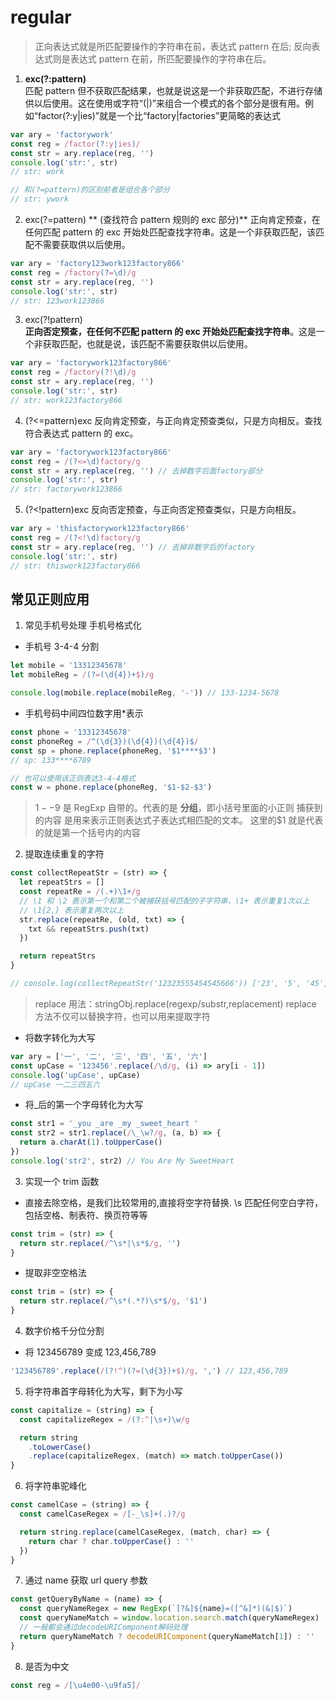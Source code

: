 # regular

> 正向表达式就是所匹配要操作的字符串在前，表达式 pattern 在后;
> 反向表达式则是表达式 pattern 在前，所匹配要操作的字符串在后。

1. **exc(?:pattern)**  
   匹配 pattern 但不获取匹配结果，也就是说这是一个非获取匹配，不进行存储供以后使用。这在使用或字符“(|)”来组合一个模式的各个部分是很有用。例如“factor(?:y|ies)”就是一个比“factory|factories”更简略的表达式

```javascript
var ary = 'factorywork'
const reg = /factor(?:y|ies)/
const str = ary.replace(reg, '')
console.log('str:', str)
// str: work

// 和(?=pattern)的区别前者是组合各个部分
// str: ywork
```

2. exc(?=pattern) ** (查找符合 pattern 规则的 exc 部分)**
   正向肯定预查，在任何匹配 pattern 的 exc 开始处匹配查找字符串。这是一个非获取匹配，该匹配不需要获取供以后使用。

```javascript
var ary = 'factory123work123factory866'
const reg = /factory(?=\d)/g
const str = ary.replace(reg, '')
console.log('str:', str)
// str: 123work123866
```

3. exc(?!pattern)  
   **正向否定预查，在任何不匹配 pattern 的 exc 开始处匹配查找字符串**。这是一个非获取匹配，也就是说，该匹配不需要获取供以后使用。

```javascript
var ary = 'factorywork123factory866'
const reg = /factory(?!\d)/g
const str = ary.replace(reg, '')
console.log('str:', str)
// str: work123factory866
```

4. (?<=pattern)exc
   反向肯定预查，与正向肯定预查类似，只是方向相反。查找符合表达式 pattern 的 exc。

```javascript
var ary = 'factorywork123factory866'
const reg = /(?<=\d)factory/g
const str = ary.replace(reg, '') // 去掉数字后面factory部分
console.log('str:', str)
// str: factorywork123866
```

5. (?<!pattern)exc
   反向否定预查，与正向否定预查类似，只是方向相反。

```javascript
var ary = 'thisfactorywork123factory866'
const reg = /(?<!\d)factory/g
const str = ary.replace(reg, '') // 去掉非数字后的factory
console.log('str:', str)
// str: thiswork123factory866
```

## 常见正则应用

1. 常见手机号处理 手机号格式化

- 手机号 3-4-4 分割

```javascript
let mobile = '13312345678'
let mobileReg = /(?=(\d{4})+$)/g

console.log(mobile.replace(mobileReg, '-')) // 133-1234-5678
```

- 手机号码中间四位数字用\*表示

```javascript
const phone = '13312345678'
const phoneReg = /^(\d{3})(\d{4})(\d{4})$/
const sp = phone.replace(phoneReg, '$1****$3')
// sp: 133****6789

// 也可以使用该正则表达3-4-4格式
const w = phone.replace(phoneReg, '$1-$2-$3')
```

> $1--$9 是 RegExp 自带的。代表的是 **分组**，即小括号里面的小正则 捕获到的内容 是用来表示正则表达式子表达式相匹配的文本。
> 这里的$1 就是代表的就是第一个括号内的内容

2. 提取连续重复的字符

```javascript
const collectRepeatStr = (str) => {
  let repeatStrs = []
  const repeatRe = /(.+)\1+/g
  // \1 和 \2 表示第一个和第二个被捕获括号匹配的子字符串，\1+ 表示重复1次以上
  // \1{2,} 表示重复两次以上
  str.replace(repeatRe, (old, txt) => {
    txt && repeatStrs.push(txt)
  })

  return repeatStrs
}

// console.log(collectRepeatStr('12323555454545666')) ['23', '5', '45', '6']
```

> replace 用法：stringObj.replace(regexp/substr,replacement)
> replace 方法不仅可以替换字符，也可以用来提取字符

- 将数字转化为大写

```javascript
var ary = ['一', '二', '三', '四', '五', '六']
const upCase = '123456'.replace(/\d/g, (i) => ary[i - 1])
console.log('upCase', upCase)
// upCase 一二三四五六
```

- 将\_后的第一个字母转化为大写

```javascript
const str1 = '_you _are _my _sweet_heart '
const str2 = str1.replace(/\_\w?/g, (a, b) => {
  return a.charAt(1).toUpperCase()
})
console.log('str2', str2) // You Are My SweetHeart
```

3. 实现一个 trim 函数

- 直接去除空格，是我们比较常用的,直接将空字符替换.
  \s 匹配任何空白字符，包括空格、制表符、换页符等等

```javascript
const trim = (str) => {
  return str.replace(/^\s*|\s*$/g, '')
}
```

- 提取非空空格法

```javascript
const trim = (str) => {
  return str.replace(/^\s*(.*?)\s*$/g, '$1')
}
```

4. 数字价格千分位分割

- 将 123456789 变成 123,456,789

```javascript
'123456789'.replace(/(?!^)(?=(\d{3})+$)/g, ',') // 123,456,789
```

5. 将字符串首字母转化为大写，剩下为小写

```javascript
const capitalize = (string) => {
  const capitalizeRegex = /(?:^|\s+)\w/g

  return string
    .toLowerCase()
    .replace(capitalizeRegex, (match) => match.toUpperCase())
}
```

6. 将字符串驼峰化

```javascript
const camelCase = (string) => {
  const camelCaseRegex = /[-_\s]+(.)?/g

  return string.replace(camelCaseRegex, (match, char) => {
    return char ? char.toUpperCase() : ''
  })
}
```

7. 通过 name 获取 url query 参数

```javascript
const getQueryByName = (name) => {
  const queryNameRegex = new RegExp(`[?&]${name}=([^&]*)(&|$)`)
  const queryNameMatch = window.location.search.match(queryNameRegex)
  // 一般都会通过decodeURIComponent解码处理
  return queryNameMatch ? decodeURIComponent(queryNameMatch[1]) : ''
}
```

8. 是否为中文

```javascript
const reg = /[\u4e00-\u9fa5]/
```
